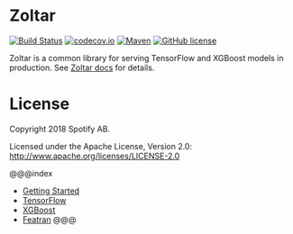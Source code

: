 # Zoltar

[![Build Status](https://travis-ci.org/spotify/zoltar.svg?branch=master)](https://travis-ci.org/spotify/zoltar)
[![codecov.io](https://codecov.io/github/spotify/zoltar/coverage.svg?branch=master)](https://codecov.io/github/spotify/zoltar?branch=master)
[![Maven](https://img.shields.io/maven-central/v/com.spotify/zoltar-core.svg)](https://search.maven.org/#search%7Cga%7C1%7Ccom.spotify.zoltar)
[![GitHub license](https://img.shields.io/github/license/spotify/zoltar.svg)](./LICENSE)

Zoltar is a common library for serving TensorFlow and XGBoost models in production. 
See [Zoltar docs](https://spotify.github.io/zoltar) for details.

# License

Copyright 2018 Spotify AB.

Licensed under the Apache License, Version 2.0: http://www.apache.org/licenses/LICENSE-2.0

@@@index
* [Getting Started](getting-started.md)
* [TensorFlow](tensorflow.md)
* [XGBoost](xgboost.md)
* [Featran](featran.md)
@@@